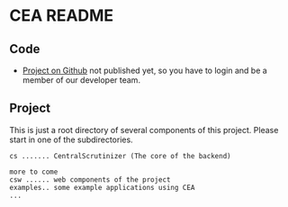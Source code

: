 # CEA README

## Code

- [Project on Github](https://github.com/iboard/cea) not published yet,
  so you have to login and be a member of our developer team.

## Project

This is just a root directory of several components of this project.
Please start in one of the subdirectories.


```
cs ....... CentralScrutinizer (The core of the backend)

more to come
csw ...... web components of the project
examples.. some example applications using CEA
...
```
